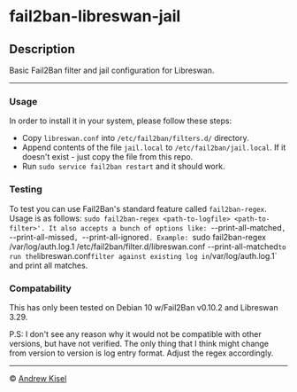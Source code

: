 # fail2ban-libreswan-jail

## Description
Basic Fail2Ban filter and jail configuration for Libreswan.

---

### Usage

In order to install it in your system, please follow these steps:
- Copy `libreswan.conf` into `/etc/fail2ban/filters.d/` directory.
- Append contents of the file `jail.local` to `/etc/fail2ban/jail.local`. If it doesn't exist - just copy the file from this repo.
- Run `sudo service fail2ban restart` and it should work.

### Testing

To test you can use Fail2Ban's standard feature called `fail2ban-regex`. Usage is as follows: `sudo fail2ban-regex <path-to-logfile> <path-to-filter>'.
It also accepts a bunch of options like: `--print-all-matched`, `--print-all-missed`, `--print-all-ignored`.
Example: `sudo fail2ban-regex /var/log/auth.log.1 /etc/fail2ban/filter.d/libreswan.conf --print-all-matched`
to run the `libreswan.conf` filter against existing log in `/var/log/auth.log.1` and print all matches.

### Compatability

This has only been tested on Debian 10 w/Fail2Ban v0.10.2 and Libreswan 3.29. 

P.S: I don't see any reason why it would not be compatible with other versions, but have not verified.
The only thing that I think might change from version to version is log entry format. Adjust the regex accordingly.

---

© [Andrew Kisel](http://kisel.kisels.net/)
